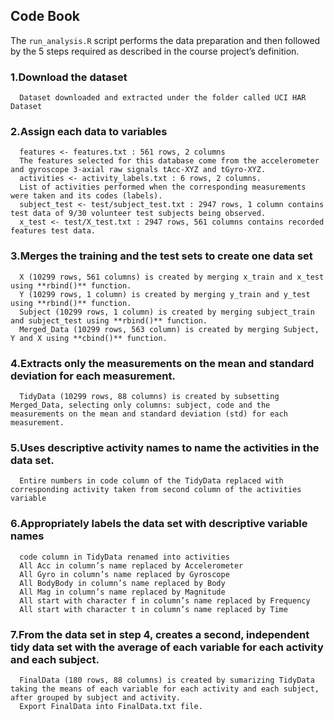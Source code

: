 ## Code Book
The `run_analysis.R` script performs the data preparation and then followed by the 5 steps required as described in the course project’s definition.

### 1.Download the dataset
      Dataset downloaded and extracted under the folder called UCI HAR Dataset
### 2.Assign each data to variables
      features <- features.txt : 561 rows, 2 columns
      The features selected for this database come from the accelerometer and gyroscope 3-axial raw signals tAcc-XYZ and tGyro-XYZ.
      activities <- activity_labels.txt : 6 rows, 2 columns.
      List of activities performed when the corresponding measurements were taken and its codes (labels).
      subject_test <- test/subject_test.txt : 2947 rows, 1 column contains test data of 9/30 volunteer test subjects being observed.
      x_test <- test/X_test.txt : 2947 rows, 561 columns contains recorded features test data.
### 3.Merges the training and the test sets to create one data set
      X (10299 rows, 561 columns) is created by merging x_train and x_test using **rbind()** function.
      Y (10299 rows, 1 column) is created by merging y_train and y_test using **rbind()** function.
      Subject (10299 rows, 1 column) is created by merging subject_train and subject_test using **rbind()** function.
      Merged_Data (10299 rows, 563 column) is created by merging Subject, Y and X using **cbind()** function.
### 4.Extracts only the measurements on the mean and standard deviation for each measurement.
      TidyData (10299 rows, 88 columns) is created by subsetting Merged_Data, selecting only columns: subject, code and the measurements on the mean and standard deviation (std) for each measurement.
### 5.Uses descriptive activity names to name the activities in the data set.
      Entire numbers in code column of the TidyData replaced with corresponding activity taken from second column of the activities variable
### 6.Appropriately labels the data set with descriptive variable names
      code column in TidyData renamed into activities
      All Acc in column’s name replaced by Accelerometer
      All Gyro in column’s name replaced by Gyroscope
      All BodyBody in column’s name replaced by Body
      All Mag in column’s name replaced by Magnitude
      All start with character f in column’s name replaced by Frequency
      All start with character t in column’s name replaced by Time
### 7.From the data set in step 4, creates a second, independent tidy data set with the average of each variable for each activity and each subject.
      FinalData (180 rows, 88 columns) is created by sumarizing TidyData taking the means of each variable for each activity and each subject, after grouped by subject and activity.
      Export FinalData into FinalData.txt file.

